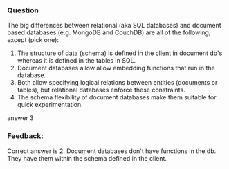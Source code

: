 ### Question

The big differences between relational (aka SQL databases) and document based databases (e.g. MongoDB and CouchDB) are all of the following, except (pick one):

1. The structure of data (schema) is defined in the client in document db's whereas it is defined in the tables in SQL.
2. Document databases allow allow embedding functions that run in the database.
3. Both allow specifying logical relations between entities (documents or tables), but relational databases enforce these constraints.
4. The schema flexibility of document databases make them suitable for quick experimentation.


answer
3

### Feedback:
Correct answer is 2. Document databases don't have functions in the db.
They have them within the schema defined in the client.